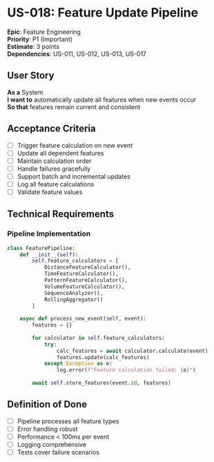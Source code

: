 # US-018: Feature Update Pipeline

**Epic**: Feature Engineering  
**Priority**: P1 (Important)  
**Estimate**: 3 points  
**Dependencies**: US-011, US-012, US-013, US-017  

## User Story

**As a** System  
**I want to** automatically update all features when new events occur  
**So that** features remain current and consistent

## Acceptance Criteria

- [ ] Trigger feature calculation on new event
- [ ] Update all dependent features
- [ ] Maintain calculation order
- [ ] Handle failures gracefully
- [ ] Support batch and incremental updates
- [ ] Log all feature calculations
- [ ] Validate feature values

## Technical Requirements

### Pipeline Implementation
```python
class FeaturePipeline:
    def __init__(self):
        self.feature_calculators = [
            DistanceFeatureCalculator(),
            TimeFeatureCalculator(),
            PatternFeatureCalculator(),
            VolumeFeatureCalculator(),
            SequenceAnalyzer(),
            RollingAggregator()
        ]
    
    async def process_new_event(self, event):
        features = {}
        
        for calculator in self.feature_calculators:
            try:
                calc_features = await calculator.calculate(event)
                features.update(calc_features)
            except Exception as e:
                log.error(f"Feature calculation failed: {e}")
                
        await self.store_features(event.id, features)
```

## Definition of Done

- [ ] Pipeline processes all feature types
- [ ] Error handling robust
- [ ] Performance < 100ms per event
- [ ] Logging comprehensive
- [ ] Tests cover failure scenarios